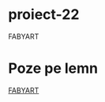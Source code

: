 # proiect-22
<!DOCTYPE html>
<html>
  <head>  
    <meta charset="UTF-8">
    <title>Portofoliul meuL</title>
    <p>FABYART</p>
  </head>
  <body>
    <h1>Poze pe lemn</h1>
    <nav>
    <a href="https://github.com/OnelFabian/proiect-22.git">FABYART</a>
    </nav>
  </body>
</html>
